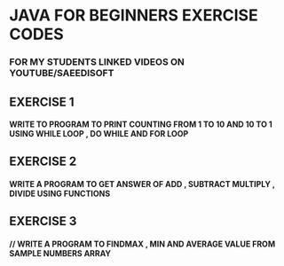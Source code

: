 # JAVA FOR BEGINNERS EXERCISE CODES
### FOR MY STUDENTS LINKED VIDEOS ON YOUTUBE/SAEEDISOFT

## EXERCISE 1
#### WRITE TO PROGRAM TO PRINT COUNTING FROM 1 TO 10 AND 10 TO 1 USING WHILE LOOP , DO WHILE AND FOR LOOP

## EXERCISE 2
####  WRITE A PROGRAM TO GET ANSWER OF ADD , SUBTRACT MULTIPLY , DIVIDE USING FUNCTIONS

## EXERCISE 3
####  // WRITE A PROGRAM TO FINDMAX , MIN AND AVERAGE VALUE FROM SAMPLE NUMBERS ARRAY
